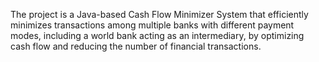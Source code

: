 The project is a Java-based Cash Flow Minimizer System that efficiently minimizes transactions among multiple banks with different payment modes, including a world bank acting as an intermediary, by optimizing cash flow and reducing the number of financial transactions.
